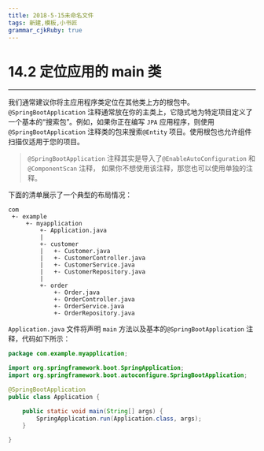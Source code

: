 ```yaml
---
title: 2018-5-15未命名文件 
tags: 新建,模板,小书匠
grammar_cjkRuby: true
---
```



# 14.2 定位应用的 main 类
---

我们通常建议你将主应用程序类定位在其他类上方的根包中。`@SpringBootApplication` 注释通常放在你的主类上，它隐式地为特定项目定义了一个基本的“搜索包”。例如，如果你正在编写 `JPA` 应用程序，则使用 `@SpringBootApplication` 注释类的包来搜索`@Entity` 项目。使用根包也允许组件扫描仅适用于您的项目。

> `@SpringBootApplication` 注释其实是导入了`@EnableAutoConfiguration` 和 `@ComponentScan` 注释， 如果你不想使用该注释，那您也可以使用单独的注释。

下面的清单展示了一个典型的布局情况：

``` shell
com
 +- example
     +- myapplication
         +- Application.java
         |
         +- customer
         |   +- Customer.java
         |   +- CustomerController.java
         |   +- CustomerService.java
         |   +- CustomerRepository.java
         |
         +- order
             +- Order.java
             +- OrderController.java
             +- OrderService.java
             +- OrderRepository.java
```

`Application.java` 文件将声明 `main` 方法以及基本的`@SpringBootApplication` 注释，代码如下所示：

``` java
package com.example.myapplication;

import org.springframework.boot.SpringApplication;
import org.springframework.boot.autoconfigure.SpringBootApplication;

@SpringBootApplication
public class Application {

	public static void main(String[] args) {
		SpringApplication.run(Application.class, args);
	}

}
```
